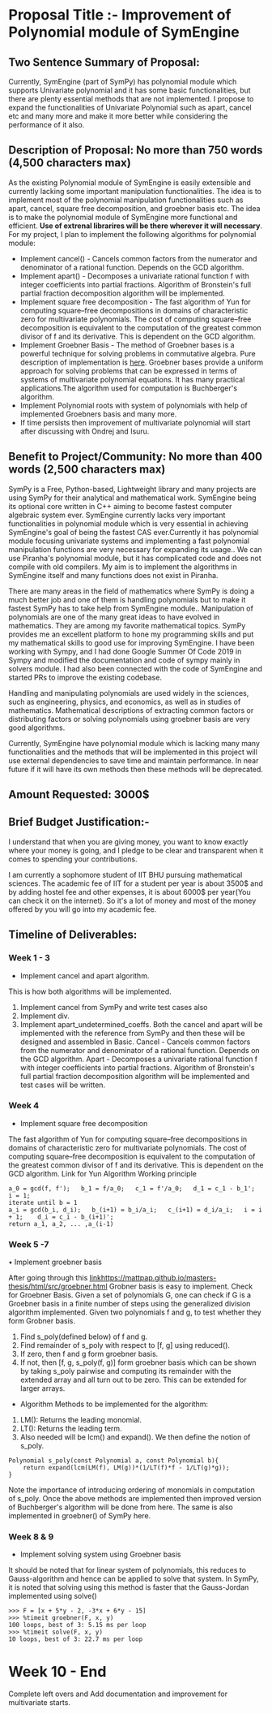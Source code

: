 # Proposal Title :- Improvement of Polynomial module of SymEngine

## Two Sentence Summary of Proposal:
Currently, SymEngine (part of SymPy) has polynomial module which supports Univariate polynomial and it has some basic functionalities, but there are plenty essential methods that are not implemented. I propose to expand the functionalities of Univariate Polynomial such as apart, cancel etc and many more and make it more better while considering the performance of it also.


## Description of Proposal: No more than 750 words (4,500 characters max)

As the existing Polynomial module of SymEngine is easily extensible and currently lacking  some important manipulation functionalities. The idea is to implement most of the polynomial manipulation functionalities such as apart, cancel, square free decomposition, and groebner basis etc.  The idea is to make the polynomial module of SymEngine more functional and efficient.
**Use of extrenal librarires will be there wherever it will necessary**.
	For my project, I plan to implement the following algorithms for polynomial module:
* Implement cancel() - Cancels common factors from the numerator and denominator of a rational function. Depends on the GCD algorithm.
* Implement apart() - Decomposes a univariate rational function f with integer coefficients into partial fractions. Algorithm of Bronstein's full partial fraction decomposition algorithm will be implemented.
* Implement square free decomposition - The fast algorithm of Yun for computing square–free decompositions in domains of characteristic zero for multivariate polynomials. The cost of computing square–free decomposition is equivalent to the computation of the greatest common divisor of f and its derivative. This is dependent on the GCD algorithm.
* Implement Groebner Basis - The method of Groebner bases is a powerful technique for solving problems in commutative algebra. Pure description of implementation is [here](https://mattpap.github.io/masters-thesis/html/src/groebner.html). Groebner bases provide a uniform approach for solving problems that can be expressed in terms of systems of multivariate polynomial equations. It has many practical applications.The algorithm used for computation is Buchberger's algorithm.
* Implement Polynomial roots with system of polynomials with help of implemented Groebners basis and many more. 
* If time persists then improvement of multivariate polynomial will start after discussing with Ondrej and Isuru.

## Benefit to Project/Community: No more than 400 words (2,500 characters max)

SymPy is a Free, Python-based, Lightweight library and many projects are using SymPy for their analytical and mathematical work. SymEngine being its optional core written in C++ aiming to become fastest computer algebraic system ever.
SymEngine currently lacks very important functionalities in polynomial module which is very essential in achieving SymEngine's goal of being the fastest CAS ever.Currently it has  polynomial module focusing univariate systems and implementing a fast polynomial manipulation functions are very necessary for expanding its usage.. We can use Piranha's polynomial module, but it has complicated code and does not compile with old compilers. My aim is to implement the algorithms in SymEngine itself and many functions does not exist in Piranha.

There are many areas in the field of mathematics where SymPy is doing a much better job and one of them is handling polynomials but to make it fastest SymPy has to take help from SymEngine module.. Manipulation of polynomials are one of the many great ideas to have evolved in mathematics. They are among my favorite mathematical topics. SymPy provides me an excellent platform to hone my programming skills and put my mathematical skills to good use for improving SymEngine. I have been working with Sympy, and I had done Google Summer Of Code 2019 in Sympy and modified the documentation and code of sympy mainly in solvers module. I had also been connected with the code of SymEngine and started PRs to improve the existing codebase.

 Handling and manipulating polynomials are used widely in the sciences, such as engineering, physics, and economics, as well as in studies of mathematics. Mathematical descriptions of extracting common factors or distributing factors or solving polynomials using groebner basis are very good algorithms.

Currently, SymEngine have polynomial module which is lacking many many functionalities and the methods that will be implemented in this project will use external dependencies to save time and maintain performance. In near future if it will have its own methods then these methods will be deprecated.


## Amount Requested: 3000$
## Brief Budget Justification:-

I understand that when you are giving money, you want to know exactly where your money is going, and I pledge to be clear and transparent when it comes to spending your contributions.

I am currently a sophomore student of IIT BHU pursuing mathematical sciences. The academic fee of IIT for a student per year is about 3500$ and by adding hostel fee and other expenses, it is about 6000$ per year(You can check it on the internet). So it's a lot of money and most of the money offered by you will go into my academic fee.

## Timeline of Deliverables: 
### Week 1 - 3
 * Implement cancel and apart algorithm.
 
This is how both algorithms will be implemented.
1. Implement cancel from SymPy and write test cases also
2. Implement div.
3. Implement apart_undetermined_coeffs.
Both the cancel and apart will be implemented with the reference from SymPy and then these will be designed and assembled in Basic.
Cancel - Cancels common factors from the numerator and denominator of a rational function. Depends on the GCD algorithm.
Apart - Decomposes a univariate rational function f with integer coefficients into partial fractions. Algorithm of Bronstein's full partial fraction decomposition algorithm will be implemented and test cases will be written.
    	 
### Week 4

* Implement square free decomposition

The fast algorithm of Yun for computing square–free decompositions in domains of characteristic zero for multivariate polynomials. The cost of computing square–free decomposition is equivalent to the computation of the greatest common divisor of f and its derivative. This is dependent on the GCD algorithm.
Link for Yun Algorithm 
Working principle
```
a_0 = gcd(f, f');   b_1 = f/a_0;   c_1 = f'/a_0;   d_1 = c_1 - b_1';   i = 1;
iterate until b = 1
a_i = gcd(b_i, d_i);   b_(i+1) = b_i/a_i;   c_(i+1) = d_i/a_i;   i = i + 1;    d_i = c_i - b_(i+1)';
return a_1, a_2, ... ,a_(i-1)
```
### Week  5 -7

• Implement groebner basis

After going through this [link]()https://mattpap.github.io/masters-thesis/html/src/groebner.html Grobner basis is easy to implement.
Check for Groebner Basis.
Given a set of polynomials G, one can check if G is a Groebner basis in a finite number of steps using the generalized division algorithm implemented.
Given two polynomials f and g, to test whether they form Grobner basis.
1. Find s_poly(defined below) of f and g.
2. Find remainder of s_poly with respect to [f, g] using reduced().
3. If zero, then f and g form groebner basis.
4. If not, then [f, g, s_poly(f, g)] form groebner basis which can be shown by taking s_poly pairwise and computing its remainder with the extended array and all turn out to be zero.
This can be extended for larger arrays.
* Algorithm
Methods to be implemented for the algorithm:
1. LM(): Returns the leading monomial.
2. LT(): Returns the leading term.
3. Also needed will be lcm() and expand().
We then define the notion of s_poly.
```
Polynomial s_poly(const Polynomial a, const Polynomial b){
	return expand(lcm(LM(f), LM(g))*(1/LT(f)*f - 1/LT(g)*g));
}
```
Note the importance of introducing ordering of monomials in computation of s_poly.
Once the above methods are implemented then improved version of Buchberger's algorithm will be done from here.
The same is also implemented in groebner() of SymPy here.

### Week 8 & 9

* Implement solving system using Groebner basis

It should be noted that for linear system of polynomials, this reduces to Gauss-algorithm and hence can be applied to solve that system. In SymPy, it is noted that solving using this method is faster that the Gauss-Jordan implemented using solve()
```
>>> F = [x + 5*y - 2, -3*x + 6*y - 15]
>>> %timeit groebner(F, x, y)
100 loops, best of 3: 5.15 ms per loop
>>> %timeit solve(F, x, y)
10 loops, best of 3: 22.7 ms per loop
```

# Week 10 - End
Complete left overs and Add documentation and improvement for multivariate starts.
